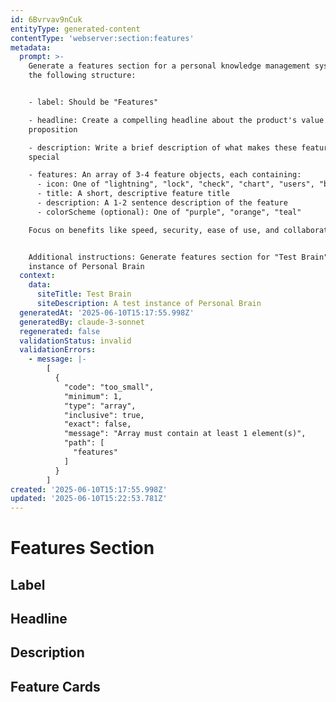 ```yaml
---
id: 6Bvrvav9nCuk
entityType: generated-content
contentType: 'webserver:section:features'
metadata:
  prompt: >-
    Generate a features section for a personal knowledge management system with
    the following structure:


    - label: Should be "Features"

    - headline: Create a compelling headline about the product's value
    proposition

    - description: Write a brief description of what makes these features
    special

    - features: An array of 3-4 feature objects, each containing:
      - icon: One of "lightning", "lock", "check", "chart", "users", "brain", "rocket"
      - title: A short, descriptive feature title
      - description: A 1-2 sentence description of the feature
      - colorScheme (optional): One of "purple", "orange", "teal"

    Focus on benefits like speed, security, ease of use, and collaboration.


    Additional instructions: Generate features section for "Test Brain" - A test
    instance of Personal Brain
  context:
    data:
      siteTitle: Test Brain
      siteDescription: A test instance of Personal Brain
  generatedAt: '2025-06-10T15:17:55.998Z'
  generatedBy: claude-3-sonnet
  regenerated: false
  validationStatus: invalid
  validationErrors:
    - message: |-
        [
          {
            "code": "too_small",
            "minimum": 1,
            "type": "array",
            "inclusive": true,
            "exact": false,
            "message": "Array must contain at least 1 element(s)",
            "path": [
              "features"
            ]
          }
        ]
created: '2025-06-10T15:17:55.998Z'
updated: '2025-06-10T15:22:53.781Z'
---
```

# Features Section

## Label


## Headline


## Description


## Feature Cards

